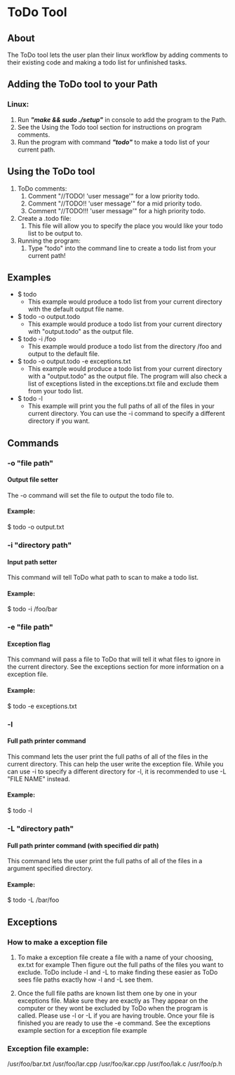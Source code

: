 # ToDo Tool

## About
The ToDo tool lets the user plan their linux workflow by adding comments to their 
existing code and making a todo list for unfinished tasks.

## Adding the ToDo tool to your Path
### Linux:
1. Run ***"make && sudo ./setup"***  in console to add the program to the Path.
2. See the Using the Todo tool section for instructions on program comments.
3. Run the program with command ***"todo"*** to make a todo list of your current path.

## Using the ToDo tool
1. ToDo comments:
	1. Comment "//TODO! 'user message'" for a low priority todo.
	2. Comment "//TODO!! 'user message'" for a mid priority todo.
	3. Comment "//TODO!!! 'user message'" for a high priority todo.
2. Create a .todo file:
	1. This file will allow you to specify the place you would like your todo list to be output to.
3. Running the program:
	1. Type "todo" into the command line to create a todo list from your current path!

## Examples
- $ todo 
	- This example would produce a todo list from your current directory with the default output file name.
- $ todo -o output.todo
	- This example would produce a todo list from your current directory with "output.todo" as the output file.
- $ todo -i /foo
	- This example would produce a todo list from the directory /foo 
	and output to the default file.
- $ todo -o output.todo -e exceptions.txt
	- This example would produce a todo list from your current directory with a "output.todo" as the output file.
	The program will also check a list of exceptions listed in the exceptions.txt file and exclude them from your todo list.
- $ todo -l
	- This example will print you the full paths of all of the files in your current directory. You can use the -i command to 
	specify a different directory if you want.

## Commands

### -o "file path"

#### Output file setter

The -o command will set the file to output the todo file to.

#### Example:

$ todo -o output.txt

### -i "directory path"

#### Input path setter

This command will tell ToDo what path to scan to make a todo list.

#### Example:

$ todo -i /foo/bar

### -e "file path"

#### Exception flag

This command will pass a file to ToDo that will tell it what files to ignore in the current directory.
See the exceptions section for more information on a exception file.

#### Example:

$ todo -e exceptions.txt

### -l

#### Full path printer command

This command lets the user print the full paths of all of the files in the current directory. This can help the user
write the exception file. While you can use -i to specify a different directory for -l, it is recommended to use -L 
"FILE NAME" instead.

#### Example:
$ todo -l

### -L "directory path"

#### Full path printer command (with specified dir path)

This command lets the user print the full paths of all of the files in a argument specified directory.

#### Example:

$ todo -L /bar/foo

## Exceptions

### How to make a exception file

1. To make a exception file create a file with a name of your choosing, ex.txt for example
   Then figure out the full paths of the files you want to exclude. ToDo include -l and -L to
   make finding these easier as ToDo sees file paths exactly how -l and -L see them. 

2. Once the full file paths are known list them one by one in your exceptions file. Make sure they are exactly as
   They appear on the computer or they wont be excluded by ToDo when the program is called. Please use -l or -L
   if you are having trouble. Once your file is finished you are ready to use the -e command. See the exceptions example
   section for a exception file example


### Exception file example:

/usr/foo/bar.txt
/usr/foo/lar.cpp
/usr/foo/kar.cpp
/usr/foo/lak.c
/usr/foo/p.h
 

